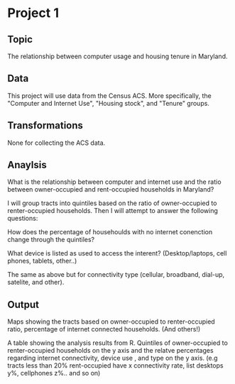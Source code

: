 # Project 1

## Topic
The relationship between computer usage and housing tenure in Maryland.

## Data
This project will use data from the Census ACS. More specifically, the "Computer and Internet Use", "Housing stock", and "Tenure" groups. 

## Transformations
None for collecting the ACS data. 

## Anaylsis
What is the relationship between computer and internet use and the ratio between owner-occupied and rent-occupied households in Maryland?

I will group tracts into quintiles based on the ratio of owner-occupied to renter-occupied households. Then I will attempt to answer the following questions:

How does the percentage of househoulds with no internet conenction change through the quintiles?

What device is listed as used to access the interent? (Desktop/laptops, cell phones, tablets, other..) 

The same as above but for connectivity type (cellular, broadband, dial-up, satelite, and other). 


## Output
Maps showing the tracts based on owner-occupied to renter-occupied ratio, percentage of internet connected households. (And others!)

A table showing the analysis results from R. Quintiles of owner-occupied to renter-occupied households on the y axis and the relatve percentages regarding internet connectivity, device use , and type on the y axis. (e.g tracts less than 20% rent-occupied have x connectivity rate, list desktops y%, cellphones z%.. and so on) 

